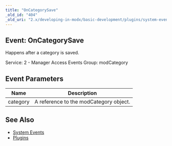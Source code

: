 ```yaml
---
title: "OnCategorySave"
_old_id: "404"
_old_uri: "2.x/developing-in-modx/basic-development/plugins/system-events/oncategorysave"
---
```


## Event: OnCategorySave

Happens after a category is saved.

Service: 2 - Manager Access Events 
Group: modCategory

## Event Parameters

| Name | Description |
|------|-------------|
| category | A reference to the modCategory object. |
## See Also

- [System Events](developing-in-modx/basic-development/plugins/system-events "System Events")
- [Plugins](developing-in-modx/basic-development/plugins "Plugins")